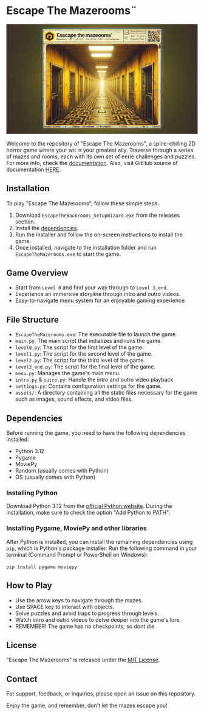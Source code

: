 # Escape The Mazerooms¨

![Escape the Mazerooms](preview.jpg)

Welcome to the repository of "Escape The Mazerooms", a spine-chilling 2D horror game where your wit is your greatest ally. Traverse through a series of mazes and rooms, each with its own set of eerie challenges and puzzles.
For more info, check the [documentation](https://etb-documentation.vercel.app/). Also, visit GitHub source of documentation [HERE](https://github.com/hody109/ETB-Documentation).

## Installation

To play "Escape The Mazerooms", follow these simple steps:

1. Download `EscapeTheBackrooms_SetupWizard.exe` from the releases section.
2. Install the [dependencies](#Dependencies).
3. Run the installer and follow the on-screen instructions to install the game.
4. Once installed, navigate to the installation folder and run `EscapeTheMazerooms.exe` to start the game.

## Game Overview

- Start from `Level 0` and find your way through to `Level 3_end`.
- Experience an immersive storyline through intro and outro videos.
- Easy-to-navigate menu system for an enjoyable gaming experience.

## File Structure

- `EscapeTheMazerooms.exe`: The executable file to launch the game.
- `main.py`: The main script that initializes and runs the game.
- `level0.py`: The script for the first level of the game.
- `level1.py`: The script for the second level of the game.
- `level2.py`: The script for the third level of the game.
- `level3_end.py`: The script for the final level of the game.
- `menu.py`: Manages the game's main menu.
- `intro.py` & `outro.py`: Handle the intro and outro video playback.
- `settings.py`: Contains configuration settings for the game.
- `assets/`: A directory containing all the static files necessary for the game such as images, sound effects, and video files.

## Dependencies

Before running the game, you need to have the following dependencies installed:

- Python 3.12
- Pygame
- MoviePy
- Random (usually comes with Python)
- OS (usually comes with Python)

### Installing Python

Download Python 3.12 from the [official Python website](https://www.python.org/downloads/). During the installation, make sure to check the option "Add Python to PATH".

### Installing Pygame, MoviePy and other libraries

After Python is installed, you can install the remaining dependencies using `pip`, which is Python's package installer. Run the following command in your terminal (Command Prompt or PowerShell on Windows):

`pip install pygame moviepy`

## How to Play

- Use the arrow keys to navigate through the mazes.
- Use SPACE key to interact with objects.
- Solve puzzles and avoid traps to progress through levels.
- Watch intro and outro videos to delve deeper into the game's lore.
- REMEMBER! The game has no checkpoints, so dont die.

## License

"Escape The Mazerooms" is released under the [MIT License](LICENSE.txt).

## Contact

For support, feedback, or inquiries, please open an issue on this repository.

Enjoy the game, and remember, don't let the mazes escape you!
